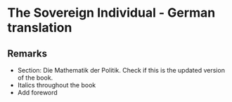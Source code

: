 # The Sovereign Individual - German translation

## Remarks

- Section: Die Mathematik der Politik. Check if this is the updated version of the book.
- Italics throughout the book
- Add foreword
